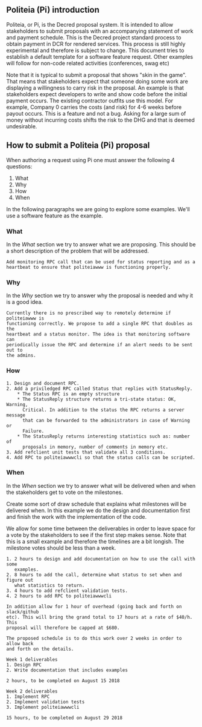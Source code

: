 ## Politeia (Pi) introduction

Politeia, or Pi, is the Decred proposal system. It is intended to allow
stakeholders to submit proposals with an accompanying statement of work and
payment schedule. This is the Decred project standard process to obtain payment
in DCR for rendered services. This process is still highly experimental and
therefore is subject to change. This document tries to establish a default
template for a software feature request. Other examples will follow for
non-code related activities (conferences, swag etc)

Note that it is typical to submit a proposal that shows "skin in the game".
That means that stakeholders expect that someone doing some work are displaying
a willingness to carry risk in the proposal. An example is that stakeholders
expect developers to write and show code before the initial payment occurs. The
existing contractor outfits use this model. For example, Company 0 carries the
costs (and risk) for 4-6 weeks before payout occurs. This is a feature and not
a bug. Asking for a large sum of money without incurring costs shifts the risk
to the DHG and that is deemed undesirable.

## How to submit a Politeia (Pi) proposal

When authoring a request using Pi one must answer the following 4 questions:
1.  What
2.  Why
3.  How
4.  When

In the following paragraphs we are going to explore some examples. We'll use a
software feature as the example.

### What

In the *What* section we try to answer what we are proposing. This should be a
short description of the problem that will be addressed.

```
Add monitoring RPC call that can be used for status reporting and as a
heartbeat to ensure that politeiawww is functioning properly.
```

### Why

In the *Why* section we try to answer why the proposal is needed and why it is
a good idea.

```
Currently there is no prescribed way to remotely determine if politeiawww is
functioning correctly. We propose to add a single RPC that doubles as the
heartbeat and a status monitor. The idea is that monitoring software can
periodically issue the RPC and determine if an alert needs to be sent out to
the admins.
```

### How

```
1. Design and document RPC.
2. Add a priviledged RPC called Status that replies with StatusReply.
	* The Status RPC is an empty structure
	* The StatusReply structure returns a tri-state status: OK, Warning,
	  Critical. In addition to the status the RPC returns a server message
	  that can be forwarded to the administrators in case of Warning or
	  Failure.
	* The StatusReply returns interesting statistics such as: number of
	  proposals in memory, number of comments in memory etc.
3. Add refclient unit tests that validate all 3 conditions.
4. Add RPC to politeiawwwcli so that the status calls can be scripted.
```

### When

In the *When* section we try to answer what will be delivered when and when the
stakeholders get to vote on the milestones.

Create some sort of draw schedule that explains what milestones will be
delivered when. In this example we do the design and documentation first and
finish the work with the implementation of the code.

We allow for some time between the deliverables in order to leave space for a
vote by the stakeholders to see if the first step makes sense. Note that this
is a small example and therefore the timelines are a bit longish. The milestone
votes should be less than a week.

```
1. 2 hours to design and add documentation on how to use the call with some
   examples.
2. 8 hours to add the call, determine what status to set when and figure out
   what statistics to return.
3. 4 hours to add refclient validation tests.
4. 2 hours to add RPC to politeiawwwcli

In addition allow for 1 hour of overhead (going back and forth on slack/github
etc). This will bring the grand total to 17 hours at a rate of $40/h. This
proposal will therefore be capped at $680.

The proposed schedule is to do this work over 2 weeks in order to allow back
and forth on the details.

Week 1 deliverables
1. Design RPC 
2. Write documentation that includes examples

2 hours, to be completed on August 15 2018

Week 2 deliverables
1. Implement RPC
2. Implement validation tests
3. Implement politeiawwwcli

15 hours, to be completed on August 29 2018
```
